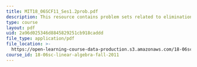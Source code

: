 ```yaml
---
title: MIT18_06SCF11_Ses1.2prob.pdf
description: This resource contains problem sets related to elimination with matrices.
type: course
layout: pdf
uid: 2a96d025346d8845829251cb918caddd
file_type: application/pdf
file_location: >-
  https://open-learning-course-data-production.s3.amazonaws.com/18-06sc-linear-algebra-fall-2011/2a96d025346d8845829251cb918caddd_MIT18_06SCF11_Ses1.2prob.pdf
course_id: 18-06sc-linear-algebra-fall-2011
---
```

